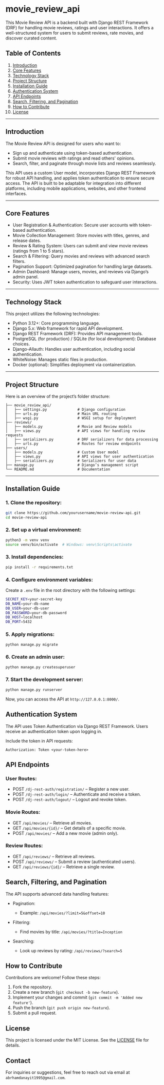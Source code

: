 # movie_review_api
This Movie Review API is a backend built with Django REST Framework (DRF) for handling movie reviews, ratings and user interactions. It offers a well-structured system for users to submit reviews, rate movies, and discover curated content.

## Table of Contents
1. [Introduction](#introduction)
2. [Core Features](#core-features)
3. [Technology Stack](#technology-stack)
4. [Project Structure](#project-structure)
5. [Installation Guide](#installation-guide)
6. [Authentication System](#authentication-system)
7. [API Endpoints](#api-endpoints)
8. [Search, Filtering, and Pagination](#search-filtering-and-pagination)
9. [How to Contribute](#how-to-contribute)
10. [License][licenseDefinition]

---

## Introduction
The Movie Review API is designed for users who want to:
- Sign up and authenticate using token-based authentication.
- Submit movie reviews with ratings and read others' opinions.
- Search, filter, and paginate through movie lists and reviews seamlessly.

This API uses a custom User model, incorporates Django REST Framework for robust API handling, and applies token authentication to ensure secure access. The API is built to be adaptable for integration into different platforms, including mobile applications, websites, and other frontend interfaces.

---

## Core Features
- User Registration & Authentication: Secure user accounts with token-based authentication.
- Movie Collection Management: Store movies with titles, genres, and release dates.
- Review & Rating System: Users can submit and view movie reviews (ratings from 1 to 5 stars).
- Search & Filtering: Query movies and reviews with advanced search filters.
- Pagination Support: Optimized pagination for handling large datasets.
- Admin Dashboard: Manage users, movies, and reviews via Django’s admin panel.
- Security: Uses JWT token authentication to safeguard user interactions.

---

## Technology Stack
This project utilizes the following technologies:
- Python 3.12+: Core programming language.
- Django 5.x: Web framework for rapid API development.
- Django REST Framework (DRF): Provides API management tools.
- PostgreSQL (for production) / SQLite (for local development): Database choices.
- Django-Allauth: Handles user authentication, including social authentication.
- WhiteNoise: Manages static files in production.
- Docker (optional): Simplifies deployment via containerization.

---

## Project Structure
Here is an overview of the project’s folder structure:
```
├── movie_review_api/
│   ├── settings.py              # Django configuration
│   ├── urls.py                  # Main URL routing
│   ├── wsgi.py                  # WSGI setup for deployment
├── reviews/
│   ├── models.py                # Movie and Review models
│   ├── views.py                 # API views for handling review requests
│   ├── serializers.py           # DRF serializers for data processing
│   ├── urls.py                  # Routes for review endpoints
├── users/
│   ├── models.py                # Custom User model
│   ├── views.py                 # API views for user authentication
│   ├── serializers.py           # Serializers for user data
├── manage.py                    # Django’s management script
└── README.md                    # Documentation
```

---

## Installation Guide

### 1. Clone the repository:
```bash
git clone https://github.com/yourusername/movie-review-api.git
cd movie-review-api
```

### 2. Set up a virtual environment:
```bash
python3 -m venv venv
source venv/bin/activate  # Windows: venv\Scripts\activate
```

### 3. Install dependencies:
```bash
pip install -r requirements.txt
```

### 4. Configure environment variables:
Create a `.env` file in the root directory with the following settings:
```bash
SECRET_KEY=your-secret-key
DB_NAME=your-db-name
DB_USER=your-db-user
DB_PASSWORD=your-db-password
DB_HOST=localhost
DB_PORT=5432
```

### 5. Apply migrations:
```bash
python manage.py migrate
```

### 6. Create an admin user:
```bash
python manage.py createsuperuser
```

### 7. Start the development server:
```bash
python manage.py runserver
```
Now, you can access the API at `http://127.0.0.1:8000/`.

## Authentication System
The API uses Token Authentication via Django REST Framework. Users receive an authentication token upon logging in.

Include the token in API requests:
```http
Authorization: Token <your-token-here>
```

## API Endpoints

### User Routes:
- POST `/dj-rest-auth/registration/` – Register a new user.
- POST `/dj-rest-auth/login/` – Authenticate and receive a token.
- POST `/dj-rest-auth/logout/` – Logout and revoke token.

### Movie Routes:
- GET `/api/movies/` – Retrieve all movies.
- GET `/api/movies/{id}/` – Get details of a specific movie.
- POST `/api/movies/` – Add a new movie (admin only).

### Review Routes:
- GET `/api/reviews/` – Retrieve all reviews.
- POST `/api/reviews/` – Submit a review (authenticated users).
- GET `/api/reviews/{id}/` – Retrieve a single review.

## Search, Filtering, and Pagination
The API supports advanced data handling features:

- Pagination:
  - Example: `/api/movies/?limit=5&offset=10`

- Filtering:
  - Find movies by title: `/api/movies/?title=Inception`

- Searching:
  - Look up reviews by rating: `/api/reviews/?search=5`

## How to Contribute
Contributions are welcome! Follow these steps:
1. Fork the repository.
2. Create a new branch (`git checkout -b new-feature`).
3. Implement your changes and commit (`git commit -m 'Added new feature'`).
4. Push the branch (`git push origin new-feature`).
5. Submit a pull request.

## License
This project is licensed under the MIT License. See the [LICENSE](LICENSE) file for details.

## Contact
For inquiries or suggestions, feel free to reach out via email at `abrhamdanayit1995@gmail.com`.


[licenseDefinition]: #license